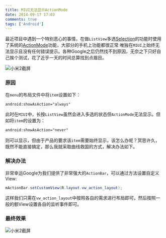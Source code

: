 ```yaml
---
title: MIUI无法显示ActionMode
date: 2014-09-17 17:03
comments: true
tags: ['Android']
---
```


最近项目中遇到一个特别恶心的事情，在做`ListView`多选[Selection](http://developer.android.com/design/patterns/selection.html)的功能时使用了系统的[ActionMode](http://developer.android.com/reference/android/view/ActionMode.html)功能，大部分的手机上功能都很正常
唯独在`MIUI`上始终无法显示且没有任何错误提示。各种Google之后仍然找不到原因，无奈之下只好自己挨个测试，花了近乎一天的时间总算找到点眉目。

![小米2截屏](/media/2014-09-17-miui-dont-show-actionmode/mi2-screen-shot-01.png)

<!--more-->

### 原因

在`menu`的布局文件中将`item`设置如下：

```xml
android:showAsAction="always"
```

此时在`MIUI`中，长按`ListView`虽然会进入多选的状态但`ActionMode`无法显示。但如将`item`的设置为：

```xml
android:showAsAction="never"
```

则可以显示，但由于产品的要求该`item`需要始终显示，该怎么办呢？冥思许久，既然不能直接搞定，那么我就采取曲线救国的方式，解决办法如下。

### 解决办法

非常幸运Google为我们提供了非常强大的`ActionBar`，可以通过方法设置自定义View:

```java
mActionBar.setCustomView(R.layout.vw_action_layout);
```

这样我们只需在`vw_action_layout`中按照各自的需求进行布局即可，然后按照一般的额View设置各自的监听事件即可。

### 最终效果
![小米2截屏](/media/2014-09-17-miui-dont-show-actionmode/mi2-screen-shot-02.png)
